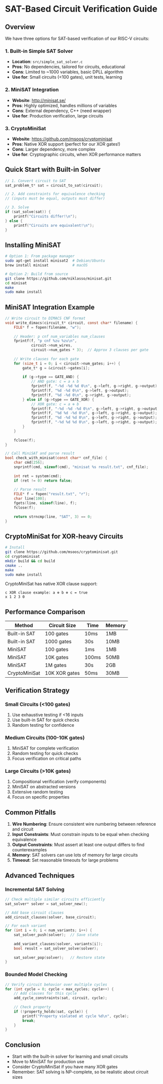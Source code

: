 # SAT-Based Circuit Verification Guide

## Overview

We have three options for SAT-based verification of our RISC-V circuits:

### 1. Built-in Simple SAT Solver
- **Location**: `src/simple_sat_solver.c`
- **Pros**: No dependencies, tailored for circuits, educational
- **Cons**: Limited to ~1000 variables, basic DPLL algorithm
- **Use for**: Small circuits (<100 gates), unit tests, learning

### 2. MiniSAT Integration
- **Website**: http://minisat.se/
- **Pros**: Highly optimized, handles millions of variables
- **Cons**: External dependency, C++ (need wrapper)
- **Use for**: Production verification, large circuits

### 3. CryptoMiniSat
- **Website**: https://github.com/msoos/cryptominisat
- **Pros**: Native XOR support (perfect for our XOR gates!)
- **Cons**: Larger dependency, more complex
- **Use for**: Cryptographic circuits, when XOR performance matters

## Quick Start with Built-in Solver

```c
// 1. Convert circuit to SAT
sat_problem_t* sat = circuit_to_sat(circuit);

// 2. Add constraints for equivalence checking
// (inputs must be equal, outputs must differ)

// 3. Solve
if (sat_solve(sat)) {
    printf("Circuits differ!\n");
} else {
    printf("Circuits are equivalent!\n");
}
```

## Installing MiniSAT

```bash
# Option 1: From package manager
sudo apt-get install minisat2  # Debian/Ubuntu
brew install minisat           # macOS

# Option 2: Build from source
git clone https://github.com/niklasso/minisat.git
cd minisat
make
sudo make install
```

## MiniSAT Integration Example

```c
// Write circuit to DIMACS CNF format
void write_dimacs(circuit_t* circuit, const char* filename) {
    FILE* f = fopen(filename, "w");
    
    // Header: p cnf num_variables num_clauses
    fprintf(f, "p cnf %zu %zu\n", 
            circuit->num_wires, 
            circuit->num_gates * 3);  // Approx 3 clauses per gate
    
    // Write clauses for each gate
    for (size_t i = 0; i < circuit->num_gates; i++) {
        gate_t* g = &circuit->gates[i];
        
        if (g->type == GATE_AND) {
            // AND gate: c = a ∧ b
            fprintf(f, "-%d -%d %d 0\n", g->left, g->right, g->output);
            fprintf(f, "%d -%d 0\n", g->left, g->output);
            fprintf(f, "%d -%d 0\n", g->right, g->output);
        } else if (g->type == GATE_XOR) {
            // XOR gate: c = a ⊕ b  
            fprintf(f, "-%d -%d -%d 0\n", g->left, g->right, g->output);
            fprintf(f, "%d %d -%d 0\n", g->left, g->right, g->output);
            fprintf(f, "%d -%d %d 0\n", g->left, g->right, g->output);
            fprintf(f, "-%d %d %d 0\n", g->left, g->right, g->output);
        }
    }
    
    fclose(f);
}

// Call MiniSAT and parse result
bool check_with_minisat(const char* cnf_file) {
    char cmd[256];
    snprintf(cmd, sizeof(cmd), "minisat %s result.txt", cnf_file);
    
    int ret = system(cmd);
    if (ret != 0) return false;
    
    // Parse result
    FILE* f = fopen("result.txt", "r");
    char line[100];
    fgets(line, sizeof(line), f);
    fclose(f);
    
    return strncmp(line, "SAT", 3) == 0;
}
```

## CryptoMiniSat for XOR-heavy Circuits

```bash
# Install
git clone https://github.com/msoos/cryptominisat.git
cd cryptominisat
mkdir build && cd build
cmake ..
make
sudo make install
```

CryptoMiniSat has native XOR clause support:
```
c XOR clause example: a ⊕ b ⊕ c = true
x 1 2 3 0
```

## Performance Comparison

| Method | Circuit Size | Time | Memory |
|--------|-------------|------|--------|
| Built-in SAT | 100 gates | 10ms | 1MB |
| Built-in SAT | 1000 gates | 30s | 10MB |
| MiniSAT | 100 gates | 1ms | 1MB |
| MiniSAT | 10K gates | 100ms | 50MB |
| MiniSAT | 1M gates | 30s | 2GB |
| CryptoMiniSat | 10K XOR gates | 50ms | 30MB |

## Verification Strategy

### Small Circuits (<100 gates)
1. Use exhaustive testing if <16 inputs
2. Use built-in SAT for quick checks
3. Random testing for confidence

### Medium Circuits (100-10K gates)
1. MiniSAT for complete verification
2. Random testing for quick checks
3. Focus verification on critical paths

### Large Circuits (>10K gates)
1. Compositional verification (verify components)
2. MiniSAT on abstracted versions
3. Extensive random testing
4. Focus on specific properties

## Common Pitfalls

1. **Wire Numbering**: Ensure consistent wire numbering between reference and circuit
2. **Input Constraints**: Must constrain inputs to be equal when checking equivalence
3. **Output Constraints**: Must assert at least one output differs to find counterexamples
4. **Memory**: SAT solvers can use lots of memory for large circuits
5. **Timeout**: Set reasonable timeouts for large problems

## Advanced Techniques

### Incremental SAT Solving
```c
// Check multiple similar circuits efficiently
sat_solver* solver = sat_solver_new();

// Add base circuit clauses
add_circuit_clauses(solver, base_circuit);

// For each variant
for (int i = 0; i < num_variants; i++) {
    sat_solver_push(solver);  // Save state
    
    add_variant_clauses(solver, variants[i]);
    bool result = sat_solver_solve(solver);
    
    sat_solver_pop(solver);   // Restore state
}
```

### Bounded Model Checking
```c
// Verify circuit behavior over multiple cycles
for (int cycle = 0; cycle < max_cycles; cycle++) {
    // Add clauses for this cycle
    add_cycle_constraints(sat, circuit, cycle);
    
    // Check property
    if (!property_holds(sat, cycle)) {
        printf("Property violated at cycle %d\n", cycle);
        break;
    }
}
```

## Conclusion

- Start with the built-in solver for learning and small circuits
- Move to MiniSAT for production use
- Consider CryptoMiniSat if you have many XOR gates
- Remember: SAT solving is NP-complete, so be realistic about circuit sizes
